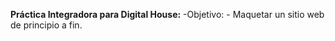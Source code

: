 **Práctica Integradora para Digital House:**
  -Objetivo:
    - Maquetar un sitio web de principio a fin.
